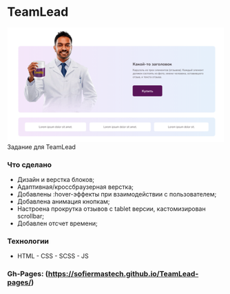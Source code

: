 # TeamLead
![site](image.png)
Задание для TeamLead

### Что сделано
- Дизайн и верстка блоков;
- Адаптивная/кроссбраузерная верстка;
- Добавлены :hover-эффекты при взаимодействии с пользователем;
- Добавлена анимация кнопкам;
- Настроена прокрутка отзывов с tablet версии, кастомизирован scrollbar;
- Добавлен отсчет времени;

  
### Технологии
  - HTML  - CSS - SCSS - JS


### Gh-Pages: (https://sofiermastech.github.io/TeamLead-pages/)